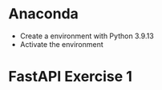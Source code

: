 # Anaconda

- Create a environment with Python 3.9.13
- Activate the environment

# FastAPI Exercise 1
